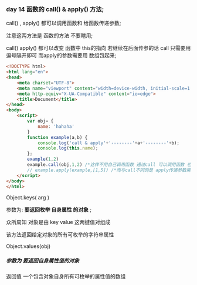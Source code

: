 ### day 14 函数的 call() & apply() 方法;  



call() ,  apply() 都可以调用函数和 给函数传递参数;

注意这两方法是 函数的方法 不要瞎用;

call() apply()  都可以改变 函数中 this的指向  若继续在后面传参的话 call 只需要用逗号隔开即可 而apply的参数需要用 数组包起来;

```html
<!DOCTYPE html>
<html lang="en">
<head>
    <meta charset="UTF-8">
    <meta name="viewport" content="width=device-width, initial-scale=1.0">
    <meta http-equiv="X-UA-Compatible" content="ie=edge">
    <title>Document</title>
</head>
<body>
    <script>
        var obj= {
            name: 'hahaha'
        }
        function example(a,b) {
            console.log('call & apply'+'--------'+a+'--------'+b);
            console.log(this.name);
        };
        example(1,2)
        example.call(obj,1,2) /*这样不用自己调用函数 通过call 可以调用函数 也可以在后面传递实参*/
        // example.apply(example,[1,5]) /*而与call不同的是 apply传递参数需要将参数放在数组中*/
    </script>
</body>
</html>
```



Object.keys( arg )

参数为: **要返回枚举 自身属性 的对象**  ;

众所周知 对象是由 key value 这两键值对组成 

该方法返回给定对象的所有可枚举的字符串属性



Object.values(obj)

##### 参数为 要**返回自身属性值**的对象

返回值 一个包含对象自身所有可枚举的属性值的数组